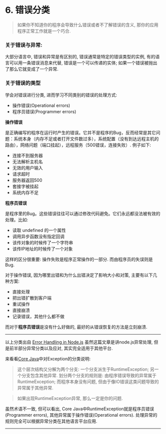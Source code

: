 # 6. 错误分类

> 如果你不知道你的程序会导致什么错误或者不了解错误的含义, 那你的应用程序正常工作就是一个巧合.

### 关于错误与异常:

大部分语言中, 错误和异常是有区别的, 错误通常是特定的错误类型的实例, 有的语言可以用一条错误消息来代替, 错误是一个可以传递的实体; 如果一个错误被抛出了那么它就变成了一个异常.

### 关于错误的类型

学会对错误进行分类, 进而学习不同类别的错误的处理方式:

* 操作错误(Operational errors)
* 程序员错误(Programmer errors)

**操作错误**

是正确编写的程序在运行时产生的错误。它并不是程序的Bug，反而经常是其它问题：系统本身（内存不足或者打开文件数过多），系统配置（没有到达远程主机的路由），网络问题（端口挂起），远程服务（500错误，连接失败）. 例子如下:
* 连接不到服务器
* 无法解析主机名
* 无效的用户输入
* 请求超时
* 服务器返回500
* 套接字被挂起
* 系统内存不足

**程序员错误**

是程序里的Bug。这些错误往往可以通过修改代码避免。它们永远都没法被有效的处理。比如:

* 读取 undefined 的一个属性
* 调用异步函数没有指定回调
* 该传对象的时候传了一个字符串
* 该传IP地址的时候传了一个对象

这样的区分很重要: 操作失败是程序正常操作的一部分. 而由程序员的失误则是Bug.

对于操作错误, 因为哪里出错和为什么出错决定了影响大小和对策, 主要有以下几种方案:

* 直接处理
* 把出错扩散到客户端
* 重试操作
* 直接崩溃
* 记录错误，其他什么都不做

而对于**程序员错误**是没有什么好做的, 最好的从错误恢复的方法是立刻崩溃.

---

以上分类出自 [Error Handling in Node.js](https://www.joyent.com/node-js/production/design/errors) 虽然这篇文章是讲node.js异常处理, 但是前半部分异常分类以及应对, 其实完全适用于其他平台.

来看看[Core Java](https://book.douban.com/subject/25762168/)中对Exception的分类说明:

> 这个层次结构又分解为两个分支: 一个分支派生于RuntimeException; 另一个分支包含其他异常.
> 划分两个分支的规则是: 由程序错误导致的异常属于RuntimeException; 而程序本身没有问题, 但由于像IO错误这类问题导致的异常属于其他异常.

> 如果出现RuntimeException异常, 那么一定是你的问题.

虽然术语不一致, 但可以看出, Core Java中RuntimeException就是程序员错误(Programmer errors), 其他异常属于操作错误(Operational errors). 处理异常的规则完全可以根据异常分类在其他语言平台应用.

---

[comment]: <> (http://code.oneapm.com/nodejs/2015/04/13/nodejs-errorhandling/)
